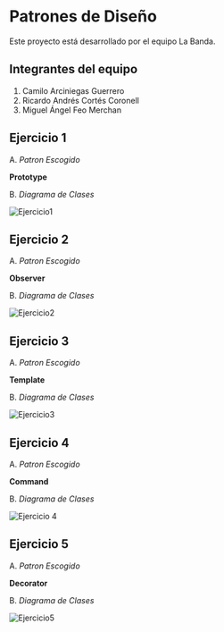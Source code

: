 # Patrones de Diseño

Este proyecto está desarrollado por el equipo La Banda.

## Integrantes del equipo

1. Camilo Arciniegas Guerrero
2. Ricardo Andrés Cortés Coronell
3. Miguel Ángel Feo Merchan

## Ejercicio 1
A. _Patron Escogido_

**Prototype**

B. _Diagrama de Clases_

![Ejercicio1](https://github.com/user-attachments/assets/238cdeb8-e32d-45da-990f-5fd319f21d51)


## Ejercicio 2
A. _Patron Escogido_

**Observer**

B. _Diagrama de Clases_

![Ejercicio2](https://github.com/user-attachments/assets/142deb6f-24c7-4a88-bbea-734370122bce)


## Ejercicio 3
A. _Patron Escogido_

**Template**

B. _Diagrama de Clases_

![Ejercicio3](https://github.com/user-attachments/assets/638b9d56-30d1-4013-87ad-1e437160963d)


## Ejercicio 4
A. _Patron Escogido_

**Command**

B. _Diagrama de Clases_

![Ejercicio 4](https://github.com/user-attachments/assets/dec6b677-4ec0-4c61-845a-9d423539b367)


## Ejercicio 5
A. _Patron Escogido_

**Decorator**

B. _Diagrama de Clases_

![Ejercicio5](https://github.com/user-attachments/assets/c03c3a96-16e0-4788-9699-4feacf761db7)

